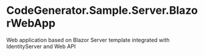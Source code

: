 # CodeGenerator.Sample.Server.BlazorWebApp
 Web application based on Blazor Server template integrated with IdentityServer and Web API
